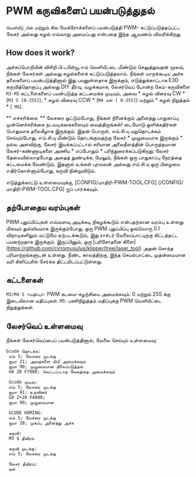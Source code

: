 # PWM கருவிகளைப் பயன்படுத்துதல்

`வெளியீடு_பின்` மற்றும் சில மேக்ரோக்களைப் பயன்படுத்தி PWM- கட்டுப்படுத்தப்பட்ட லேசர் அல்லது சுழல் எவ்வாறு அமைப்பது என்பதை இந்த ஆவணம் விவரிக்கிறது.

## How does it work?

அச்சுப்பொறியின் விசிறி பி.டபிள்யூ.எம் வெளியீட்டை மீண்டும் செலுத்துவதன் மூலம், நீங்கள் லேசர்கள் அல்லது சுழல்களைக் கட்டுப்படுத்தலாம். நீங்கள் மாறக்கூடிய அச்சு தலைகளைப் பயன்படுத்தினால் இது பயனுள்ளதாக இருக்கும், எடுத்துக்காட்டாக E3D கருவித்தொகுப்பு அல்லது DIY தீர்வு. வழக்கமாக, லேசர்வெப் போன்ற கேம்-கருவிகளை `M3-M5` கட்டளைகளைப் பயன்படுத்த கட்டமைக்க முடியும், அவை * சுழல் விரைவு CW * (` M3 S [0-255] `), * சுழல் விரைவு CCW * (` M4 கள் [ 0-255] `) மற்றும் * சுழல் நிறுத்தம் * (` M5`).

** எச்சரிக்கை: ** லேசரை ஓட்டும்போது, நீங்கள் நினைக்கும் அனைத்து பாதுகாப்பு முன்னெச்சரிக்கை நடவடிக்கைகளையும் வைத்திருங்கள்! டையோடு ஒளிக்கதிர்கள் பொதுவாக தலைகீழாக இருக்கும். இதன் பொருள், எம்.சி.யு மறுதொடக்கம் செய்யும்போது, எம்.சி.யு மீண்டும் தொடங்குவதற்கு லேசர் * முழுமையாக இருக்கும் *. நல்ல அளவிற்கு, லேசர் இயக்கப்பட்டால் சரியான அலைநீளத்தின் பொருத்தமான லேசர்-கண்ணாடிகளை அணிய * எப்போதும் * பரிந்துரைக்கப்படுகிறது; லேசர் தேவையில்லாதபோது அதைத் துண்டிக்க. மேலும், நீங்கள் ஒரு பாதுகாப்பு நேரத்தை கட்டமைக்க வேண்டும், இதனால் உங்கள் புரவலன் அல்லது எம்.சி.யு ஒரு பிழையை எதிர்கொள்ளும்போது, கருவி நின்றுவிடும்.

எடுத்துக்காட்டு உள்ளமைவுக்கு, [CONFIG/மாதிரி-PWM-TOOL.CFG] (/CONFIG/மாதிரி-PWM-TOOL.CFG) ஐப் பார்க்கவும்.

## தற்போதைய வரம்புகள்

PWM புதுப்பிப்புகள் எவ்வளவு அடிக்கடி நிகழக்கூடும் என்பதற்கான வரம்பு உள்ளது. மிகவும் துல்லியமாக இருக்கும்போது, ஒரு PWM புதுப்பிப்பு ஒவ்வொரு 0.1 விநாடிகளிலும் மட்டுமே ஏற்படக்கூடும், இது ராச்டர் வேலைப்பாட்டிற்கு கிட்டத்தட்ட பயனற்றதாக இருக்கும். இருப்பினும், ஒரு [பரிசோதனை கிளை] (https://github.com/cirromusulus/klipper/tree/laser_tool) அதன் சொந்த பரிமாற்றங்களுடன் உள்ளது. நீண்ட காலத்திற்கு, இந்த செயல்பாட்டை முதன்மையான வரி கிளிப்பரில் சேர்க்க திட்டமிடப்பட்டுள்ளது.

## கட்டளைகள்

`M3/M4 S <மதிப்பு>`: PWM கடமை-சுழற்சியை அமைக்கவும். 0 மற்றும் 255 க்கு இடையிலான மதிப்புகள். `M5`: பணிநிறுத்தம் மதிப்புக்கு PWM வெளியீட்டை நிறுத்துங்கள்.

## லேசர்வெப் உள்ளமைவு

நீங்கள் லேசர்வெப்பைப் பயன்படுத்தினால், வேலை செய்யும் உள்ளமைவு:

    Gcode தொடக்க:
     எம் 5; லேசரை முடக்கு
     ஐயா 21; அலகுகளை மிமீ அமைக்கவும்
     ஐயா 90; முழுமையான நிலைப்படுத்தல்
     G0 Z0 F7000; வெட்டப்படாத வேகத்தை அமைக்கவும்
    
     Gcode முடிவு:
     எம் 5; லேசரை முடக்கு
     ஐயா 91; உறவினர்
     G0 Z+20 F4000;
     ஐயா 90; முழுமையான
    
     GCODE HOMING:
     எம் 5; லேசரை முடக்கு
     ஐயா 28; முகப்பு அனைத்து அச்சு
    
     கருவி:
     M3 $ தீவிரம்
    
     கருவி முடக்கு:
     எம் 5; லேசரை முடக்கு
    
     லேசர் தீவிரம்:
     கள்
